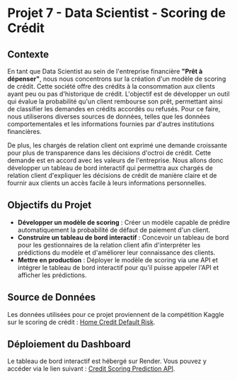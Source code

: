 # Projet 7 - Data Scientist - Scoring de Crédit

## Contexte

En tant que Data Scientist au sein de l'entreprise financière **"Prêt à dépenser"**, nous nous concentrons sur la création d'un modèle de scoring de crédit. Cette société offre des crédits à la consommation aux clients ayant peu ou pas d'historique de crédit. L'objectif est de développer un outil qui évalue la probabilité qu'un client rembourse son prêt, permettant ainsi de classifier les demandes en crédits accordés ou refusés. Pour ce faire, nous utiliserons diverses sources de données, telles que les données comportementales et les informations fournies par d'autres institutions financières.

De plus, les chargés de relation client ont exprimé une demande croissante pour plus de transparence dans les décisions d'octroi de crédit. Cette demande est en accord avec les valeurs de l'entreprise. Nous allons donc développer un tableau de bord interactif qui permettra aux chargés de relation client d'expliquer les décisions de crédit de manière claire et de fournir aux clients un accès facile à leurs informations personnelles.

## Objectifs du Projet

- **Développer un modèle de scoring** : Créer un modèle capable de prédire automatiquement la probabilité de défaut de paiement d'un client.
- **Construire un tableau de bord interactif** : Concevoir un tableau de bord pour les gestionnaires de la relation client afin d'interpréter les prédictions du modèle et d'améliorer leur connaissance des clients.
- **Mettre en production** : Déployer le modèle de scoring via une API et intégrer le tableau de bord interactif pour qu'il puisse appeler l'API et afficher les prédictions.

## Source de Données

Les données utilisées pour ce projet proviennent de la compétition Kaggle sur le scoring de crédit : [Home Credit Default Risk](https://www.kaggle.com/c/home-credit-default-risk/data).

## Déploiement du Dashboard

Le tableau de bord interactif est hébergé sur Render. Vous pouvez y accéder via le lien suivant : [Credit Scoring Prediction API]((https://p7-gl2v.onrender.com/)).

